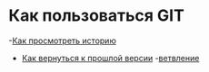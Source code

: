 # Как пользоваться GIT
-[Как просмотреть историю](./log_help.md)
- [Как вернуться к прошлой версии](./reset_help.md)
-[ветвление](./branch_help.md)
